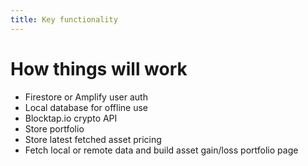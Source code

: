 ```yaml
---
title: Key functionality
---
```


# How things will work

- Firestore or Amplify user auth
- Local database for offline use
- Blocktap.io crypto API
- Store portfolio
- Store latest fetched asset pricing
- Fetch local or remote data and build asset gain/loss portfolio page